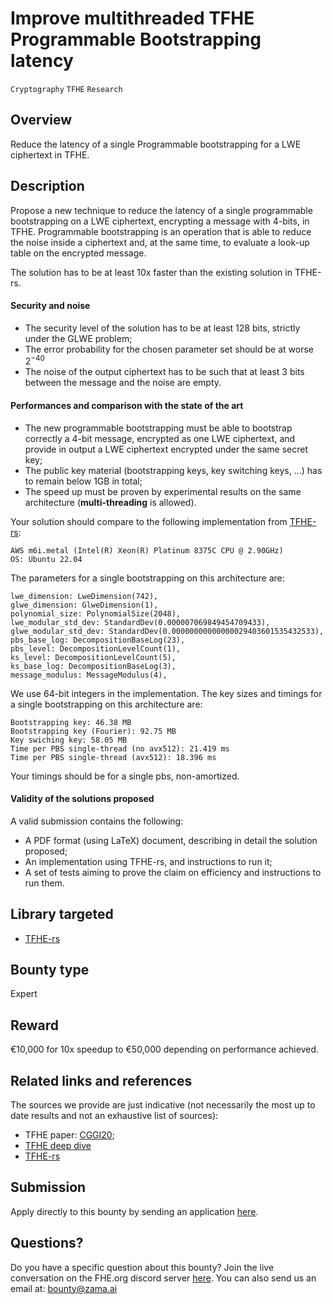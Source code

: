 # Improve multithreaded  TFHE Programmable Bootstrapping latency
`Cryptography` `TFHE` `Research`

## Overview
Reduce the latency of a single Programmable bootstrapping for a LWE ciphertext in TFHE.

## Description
Propose a new technique to reduce the latency of a single programmable bootstrapping on a LWE ciphertext,
encrypting a message with 4-bits, in TFHE.
Programmable bootstrapping is an operation that is able to reduce the noise inside a ciphertext and, at the same time, to evaluate a look-up table on the encrypted message.

The solution has to be at least 10x faster than the existing solution in TFHE-rs.

#### Security and noise
 * The security level of the solution has to be at least 128 bits, strictly under the GLWE problem;
 * The error probability for the chosen parameter set should be at worse $2^{-40}$
 * The noise of the output ciphertext has to be such that at least 3 bits between the message and the noise are empty.

#### Performances and comparison with the state of the art
 * The new programmable bootstrapping must be able to bootstrap correctly a 4-bit message,
 encrypted as one LWE ciphertext, and provide in output a LWE ciphertext encrypted under the same secret key;
 * The public key material (bootstrapping keys, key switching keys, ...) has to remain below 1GB in total;
 * The speed up must be proven by experimental results on the same architecture (**multi-threading** is allowed).

Your solution should compare to the following implementation from [TFHE-rs](https://github.com/zama-ai/tfhe-rs):
```
AWS m6i.metal (Intel(R) Xeon(R) Platinum 8375C CPU @ 2.90GHz)
OS: Ubuntu 22.04
```
The parameters for a single bootstrapping on this architecture are:
```
lwe_dimension: LweDimension(742),
glwe_dimension: GlweDimension(1),
polynomial_size: PolynomialSize(2048),
lwe_modular_std_dev: StandardDev(0.000007069849454709433),
glwe_modular_std_dev: StandardDev(0.00000000000000029403601535432533),
pbs_base_log: DecompositionBaseLog(23),
pbs_level: DecompositionLevelCount(1),
ks_level: DecompositionLevelCount(5),
ks_base_log: DecompositionBaseLog(3),
message_modulus: MessageModulus(4),
```

We use 64-bit integers in the implementation.
The key sizes and timings for a single bootstrapping on this architecture are:
```
Bootstrapping key: 46.38 MB
Bootstrapping key (Fourier): 92.75 MB
Key swiching key: 58.05 MB
Time per PBS single-thread (no avx512): 21.419 ms
Time per PBS single-thread (avx512): 18.396 ms
```

Your timings should be for a single pbs, non-amortized.


#### Validity of the solutions proposed
A valid submission contains the following:
 * A PDF format (using LaTeX) document, describing in detail the solution proposed;
 * An implementation using TFHE-rs, and instructions to run it;
 * A set of tests aiming to prove the claim on efficiency and instructions to run them.

## Library targeted
* [TFHE-rs](https://github.com/zama-ai/tfhe-rs)

## Bounty type
Expert

## Reward
€10,000 for 10x speedup to €50,000 depending on performance achieved.

## Related links and references
The sources we provide are just indicative (not necessarily the most up to date results and not an exhaustive list of sources):
- TFHE paper: [CGGI20](https://eprint.iacr.org/2018/421);
- [TFHE deep dive](https://www.zama.ai/post/tfhe-deep-dive-part-1)
- [TFHE-rs](https://github.com/zama-ai/tfhe-rs)

## Submission
Apply directly to this bounty by sending an application [here](https://zama.ai/bounty-program-application).

## Questions?
Do you have a specific question about this bounty? Join the live conversation on the FHE.org discord server [here](https://discord.fhe.org). You can also send us an email at: bounty@zama.ai
